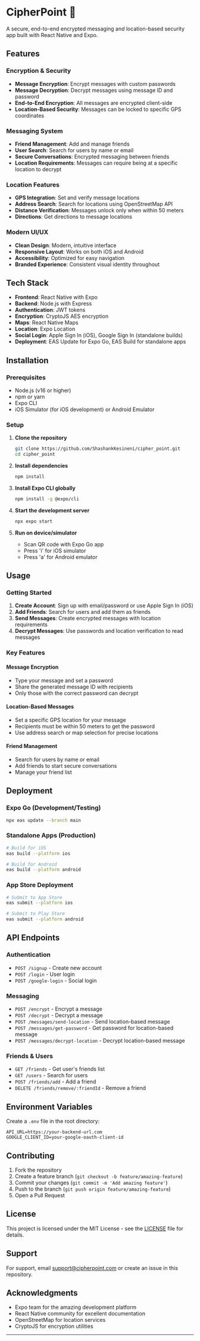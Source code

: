 # CipherPoint 🔐

A secure, end-to-end encrypted messaging and location-based security app built with React Native and Expo.

## Features

### **Encryption & Security**
- **Message Encryption**: Encrypt messages with custom passwords
- **Message Decryption**: Decrypt messages using message ID and password
- **End-to-End Encryption**: All messages are encrypted client-side
- **Location-Based Security**: Messages can be locked to specific GPS coordinates

### **Messaging System**
- **Friend Management**: Add and manage friends
- **User Search**: Search for users by name or email
- **Secure Conversations**: Encrypted messaging between friends
- **Location Requirements**: Messages can require being at a specific location to decrypt

### **Location Features**
- **GPS Integration**: Set and verify message locations
- **Address Search**: Search for locations using OpenStreetMap API
- **Distance Verification**: Messages unlock only when within 50 meters
- **Directions**: Get directions to message locations

### **Modern UI/UX**
- **Clean Design**: Modern, intuitive interface
- **Responsive Layout**: Works on both iOS and Android
- **Accessibility**: Optimized for easy navigation
- **Branded Experience**: Consistent visual identity throughout

## Tech Stack

- **Frontend**: React Native with Expo
- **Backend**: Node.js with Express
- **Authentication**: JWT tokens
- **Encryption**: CryptoJS AES encryption
- **Maps**: React Native Maps
- **Location**: Expo Location
- **Social Login**: Apple Sign In (iOS), Google Sign In (standalone builds)
- **Deployment**: EAS Update for Expo Go, EAS Build for standalone apps

## Installation

### Prerequisites
- Node.js (v16 or higher)
- npm or yarn
- Expo CLI
- iOS Simulator (for iOS development) or Android Emulator

### Setup

1. **Clone the repository**
   ```bash
   git clone https://github.com/ShashankKesineni/cipher_point.git
   cd cipher_point
   ```

2. **Install dependencies**
   ```bash
   npm install
   ```

3. **Install Expo CLI globally**
   ```bash
   npm install -g @expo/cli
   ```

4. **Start the development server**
   ```bash
   npx expo start
   ```

5. **Run on device/simulator**
   - Scan QR code with Expo Go app
   - Press 'i' for iOS simulator
   - Press 'a' for Android emulator

## Usage

### Getting Started
1. **Create Account**: Sign up with email/password or use Apple Sign In (iOS)
2. **Add Friends**: Search for users and add them as friends
3. **Send Messages**: Create encrypted messages with location requirements
4. **Decrypt Messages**: Use passwords and location verification to read messages

### Key Features

#### **Message Encryption**
- Type your message and set a password
- Share the generated message ID with recipients
- Only those with the correct password can decrypt

#### **Location-Based Messages**
- Set a specific GPS location for your message
- Recipients must be within 50 meters to get the password
- Use address search or map selection for precise locations

#### **Friend Management**
- Search for users by name or email
- Add friends to start secure conversations
- Manage your friend list

## Deployment

### Expo Go (Development/Testing)
```bash
npx eas update --branch main
```

### Standalone Apps (Production)
```bash
# Build for iOS
eas build --platform ios

# Build for Android
eas build --platform android
```

### App Store Deployment
```bash
# Submit to App Store
eas submit --platform ios

# Submit to Play Store
eas submit --platform android
```

## API Endpoints

### Authentication
- `POST /signup` - Create new account
- `POST /login` - User login
- `POST /google-login` - Social login

### Messaging
- `POST /encrypt` - Encrypt a message
- `POST /decrypt` - Decrypt a message
- `POST /messages/send-location` - Send location-based message
- `POST /messages/get-password` - Get password for location-based message
- `POST /messages/decrypt-location` - Decrypt location-based message

### Friends & Users
- `GET /friends` - Get user's friends list
- `GET /users` - Search for users
- `POST /friends/add` - Add a friend
- `DELETE /friends/remove/:friendId` - Remove a friend

## Environment Variables

Create a `.env` file in the root directory:

```env
API_URL=https://your-backend-url.com
GOOGLE_CLIENT_ID=your-google-oauth-client-id
```

## Contributing

1. Fork the repository
2. Create a feature branch (`git checkout -b feature/amazing-feature`)
3. Commit your changes (`git commit -m 'Add amazing feature'`)
4. Push to the branch (`git push origin feature/amazing-feature`)
5. Open a Pull Request

## License

This project is licensed under the MIT License - see the [LICENSE](LICENSE) file for details.

## Support

For support, email support@cipherpoint.com or create an issue in this repository.

## Acknowledgments

- Expo team for the amazing development platform
- React Native community for excellent documentation
- OpenStreetMap for location services
- CryptoJS for encryption utilities

---
